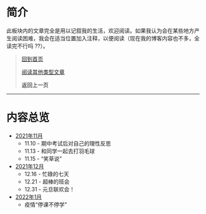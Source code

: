 # 简介

此板块内的文章完全是用以记叙我的生活，欢迎阅读。如果我认为会在某些地方产生阅读困难，我会在适当位置加入注释，以便阅读（现在我的博客内容也不多，全读完不行吗 ??）。

> [回到首页](../index.md) 
>
> [阅读其他类型文章](../杂项/杂项.md) 
>
> <a onClick="javascript :history.back(-1);" style="cursor:pointer">返回上一页</a>

---

# 内容总览

-  [2021年11月](2021.11.md) 
    -  11.10 - 期中考试后对自己的理性反思
    -  11.13 - 和同学一起去打羽毛球
    -  11.15 - “笑草说”
-  [2021年12月](2021.12.md)
    -  12.16 - 忙碌的七天
    -  12.21 - 超棒的班会
    -  12.31 - 元旦联欢会！
-  [2022年1月](2022.1.md)
    -  疫情“停课不停学”
